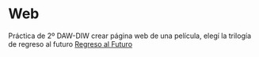 # Web
Práctica de 2º DAW-DIW crear página web de una película, elegí la trilogía de regreso al futuro
[Regreso al Futuro](https://tryn0.github.io/pelicula/)
